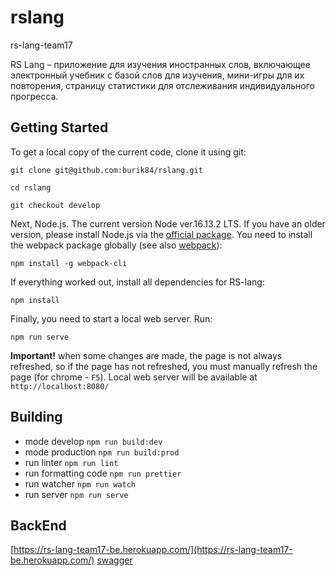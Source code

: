 # rslang

rs-lang-team17

RS Lang – приложение для изучения иностранных слов, включающее электронный учебник с базой слов для изучения, мини-игры для их повторения, страницу статистики для отслеживания индивидуального прогресса.

## Getting Started

To get a local copy of the current code, clone it using git:

```command
git clone git@github.com:burik84/rslang.git

cd rslang

git checkout develop
```

Next, Node.js. The current version Node ver.16.13.2 LTS. If you have an older version, please install Node.js via the [official package](https://nodejs.org).
You need to install the webpack package
globally (see also [webpack](https://webpack.js.org/guides/getting-started/)):

```command
npm install -g webpack-cli
```

If everything worked out, install all dependencies for RS-lang:

```command
npm install
```

Finally, you need to start a local web server. Run:

```command
npm run serve
```

**Important!** when some changes are made, the page is not always refreshed, so if the page has not refreshed, you must manually refresh the page (for chrome - `F5`).
Local web server will be available at `http://localhost:8080/`

## Building

- mode develop `npm run build:dev`
- mode production `npm run build:prod`
- run linter `npm run lint`
- run formatting code `npm run prettier`
- run watcher `npm run watch`
- run server `npm run serve`

## BackEnd

[https://rs-lang-team17-be.herokuapp.com/](https://rs-lang-team17-be.herokuapp.com/)
[swagger](https://rs-lang-team17-be.herokuapp.com/doc/)
